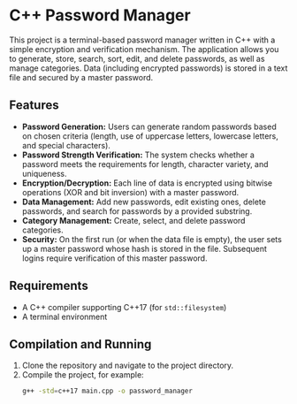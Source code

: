 # C++ Password Manager

This project is a terminal-based password manager written in C++ with a simple encryption and verification mechanism. The application allows you to generate, store, search, sort, edit, and delete passwords, as well as manage categories. Data (including encrypted passwords) is stored in a text file and secured by a master password.

## Features
- **Password Generation:** Users can generate random passwords based on chosen criteria (length, use of uppercase letters, lowercase letters, and special characters).
- **Password Strength Verification:** The system checks whether a password meets the requirements for length, character variety, and uniqueness.
- **Encryption/Decryption:** Each line of data is encrypted using bitwise operations (XOR and bit inversion) with a master password.
- **Data Management:** Add new passwords, edit existing ones, delete passwords, and search for passwords by a provided substring.
- **Category Management:** Create, select, and delete password categories.
- **Security:** On the first run (or when the data file is empty), the user sets up a master password whose hash is stored in the file. Subsequent logins require verification of this master password.

## Requirements
- A C++ compiler supporting C++17 (for `std::filesystem`)
- A terminal environment

## Compilation and Running
1. Clone the repository and navigate to the project directory.
2. Compile the project, for example:
   ```bash
   g++ -std=c++17 main.cpp -o password_manager

